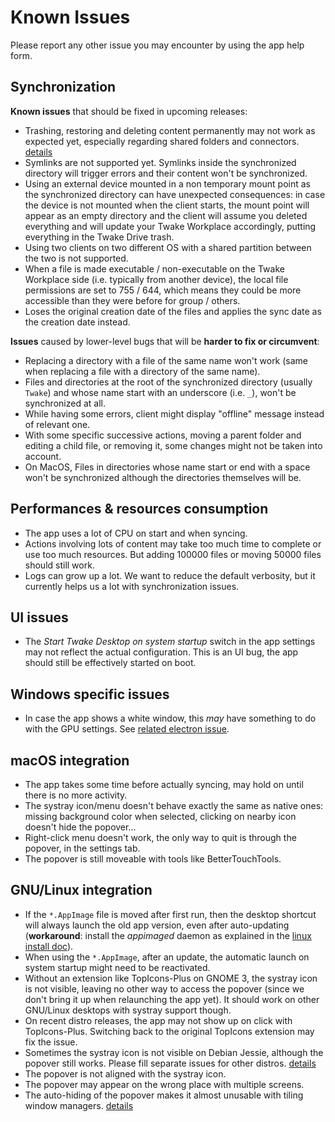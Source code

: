 # Known Issues

Please report any other issue you may encounter by using the app help form.

## Synchronization

**Known issues** that should be fixed in upcoming releases:

* Trashing, restoring and deleting content permanently may not work as expected
  yet, especially regarding shared folders and connectors.
  [details](https://trello.com/c/6jfO4hoB)
* Symlinks are not supported yet. Symlinks inside the synchronized directory
  will trigger errors and their content won't be synchronized.
* Using an external device mounted in a non temporary mount point as the
  synchronized directory can have unexpected consequences: in case the device is
  not mounted when the client starts, the mount point will appear as an empty
  directory and the client will assume you deleted everything and will update
  your Twake Workplace accordingly, putting everything in the Twake Drive trash.
* Using two clients on two different OS with a shared partition between the two
  is not supported.
* When a file is made executable / non-executable on the Twake Workplace side
  (i.e. typically from another device), the local file permissions are set to
  755 / 644, which means they could be more accessible than they were before
  for group / others.
* Loses the original creation date of the files and applies the sync date as the creation date instead.

**Issues** caused by lower-level bugs that will be **harder to fix or circumvent**:

* Replacing a directory with a file of the same name won't work (same when
  replacing a file with a directory of the same name).
* Files and directories at the root of the synchronized directory (usually
  `Twake`) and whose name start with an underscore (i.e. `_`), won't be
  synchronized at all.
* While having some errors, client might display "offline" message instead of relevant one.
* With some specific successive actions, moving a parent folder and editing a child file, or removing it, some changes might not be taken into account.
* On MacOS, Files in directories whose name start or end with a space won't be synchronized although the directories themselves will be.

## Performances & resources consumption

* The app uses a lot of CPU on start and when syncing.
* Actions involving lots of content may take too much time to complete or use
  too much resources. But adding 100000 files or moving 50000 files should
  still work.
* Logs can grow up a lot. We want to reduce the default verbosity, but it
  currently helps us a lot with synchronization issues.

## UI issues

* The *Start Twake Desktop on system startup* switch in the app settings may not
  reflect the actual configuration. This is an UI bug, the app should still be
  effectively started on boot.

## Windows specific issues

* In case the app shows a white window, this *may* have something to do with the
  GPU settings. See [related electron issue](https://github.com/electron/electron/issues/4380).

## macOS integration

* The app takes some time before actually syncing, may hold on until
  there is no more activity.
* The systray icon/menu doesn't behave exactly the same as native ones: missing
  background color when selected, clicking on nearby icon doesn't hide the
  popover...
* Right-click menu doesn't work, the only way to quit is through the popover,
  in the settings tab.
* The popover is still moveable with tools like BetterTouchTools.

## GNU/Linux integration

* If the `*.AppImage` file is moved after first run, then the desktop shortcut
  will always launch the old app version, even after auto-updating
  (**workaround**: install the *appimaged* daemon as explained in the
  [linux install doc](https://github.com/cozy-labs/cozy-desktop/blob/master/doc/usage/linux.md#install)).
* When using the `*.AppImage`, after an update, the automatic launch on system
  startup might need to be reactivated.
* Without an extension like TopIcons-Plus on GNOME 3, the systray icon is not
  visible, leaving no other way to access the popover (since we don't bring it
  up when relaunching the app yet). It should work on other GNU/Linux desktops
  with systray support though.
* On recent distro releases, the app may not show up on click with
  TopIcons-Plus. Switching back to the original TopIcons extension may fix the
  issue.
* Sometimes the systray icon is not visible on Debian Jessie, although the
  popover still works. Please fill separate issues for other distros.
  [details](https://github.com/cozy-labs/cozy-desktop/issues/422)
* The popover is not aligned with the systray icon.
* The popover may appear on the wrong place with multiple screens.
* The auto-hiding of the popover makes it almost unusable with tiling window
  managers. [details](https://github.com/cozy-labs/cozy-desktop/issues/892)
